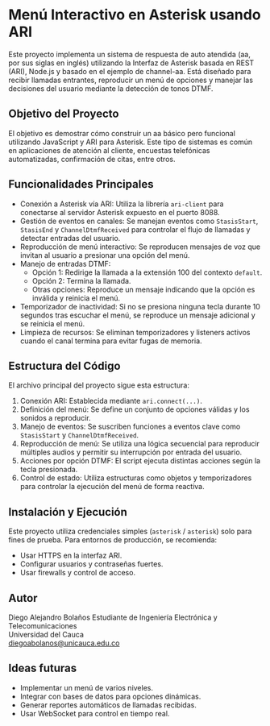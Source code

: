 
# Menú Interactivo en Asterisk usando ARI

Este proyecto implementa un sistema de respuesta de auto atendida (aa, por sus siglas en inglés) utilizando la Interfaz de Asterisk basada en REST (ARI), Node.js y basado en el ejemplo de channel-aa.
Está diseñado para recibir llamadas entrantes, reproducir un menú de opciones y manejar las decisiones del usuario mediante la detección de tonos DTMF.

## Objetivo del Proyecto

El objetivo es demostrar cómo construir un aa básico pero funcional utilizando JavaScript y ARI para Asterisk.
Este tipo de sistemas es común en aplicaciones de atención al cliente, encuestas telefónicas automatizadas, confirmación de citas, entre otros.

##  Funcionalidades Principales

- Conexión a Asterisk vía ARI: Utiliza la librería `ari-client` para conectarse al servidor Asterisk expuesto en el puerto 8088.
- Gestión de eventos en canales: Se manejan eventos como `StasisStart`, `StasisEnd` y `ChannelDtmfReceived` para controlar el flujo de llamadas y detectar entradas del usuario.
- Reproducción de menú interactivo: Se reproducen mensajes de voz que invitan al usuario a presionar una opción del menú.
- Manejo de entradas DTMF:
  - Opción 1: Redirige la llamada a la extensión 100 del contexto `default`.
  - Opción 2: Termina la llamada.
  - Otras opciones: Reproduce un mensaje indicando que la opción es inválida y reinicia el menú.
- Temporizador de inactividad: Si no se presiona ninguna tecla durante 10 segundos tras escuchar el menú, se reproduce un mensaje adicional y se reinicia el menú.
- Limpieza de recursos: Se eliminan temporizadores y listeners activos cuando el canal termina para evitar fugas de memoria.

## Estructura del Código

El archivo principal del proyecto sigue esta estructura:

1. Conexión ARI: Establecida mediante `ari.connect(...)`.
2. Definición del menú: Se define un conjunto de opciones válidas y los sonidos a reproducir.
3. Manejo de eventos: Se suscriben funciones a eventos clave como `StasisStart` y `ChannelDtmfReceived`.
4. Reproducción de menú: Se utiliza una lógica secuencial para reproducir múltiples audios y permitir su interrupción por entrada del usuario.
5. Acciones por opción DTMF: El script ejecuta distintas acciones según la tecla presionada.
6. Control de estado: Utiliza estructuras como objetos y temporizadores para controlar la ejecución del menú de forma reactiva.


##  Instalación y Ejecución

Este proyecto utiliza credenciales simples (`asterisk` / `asterisk`) solo para fines de prueba. Para entornos de producción, se recomienda:

- Usar HTTPS en la interfaz ARI.
- Configurar usuarios y contraseñas fuertes.
- Usar firewalls y control de acceso.


## Autor

Diego Alejandro Bolaños
Estudiante de Ingeniería Electrónica y Telecomunicaciones  
Universidad del Cauca  
diegoabolanos@unicauca.edu.co


## Ideas futuras

- Implementar un menú de varios niveles.
- Integrar con bases de datos para opciones dinámicas.
- Generar reportes automáticos de llamadas recibidas.
- Usar WebSocket para control en tiempo real.

